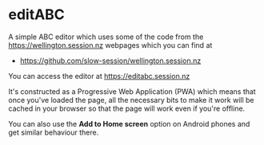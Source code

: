 # editABC

A simple ABC editor which uses some of the code from the https://wellington.session.nz webpages which you can find at

* https://github.com/slow-session/wellington.session.nz

You can access the editor at https://editabc.session.nz

It's constructed as a Progressive Web Application (PWA) which means that once you've loaded the page, all the necessary bits to make it work will be cached in your browser so that the page will work even if you're offline.

You can also use the <b>Add to Home screen</b> option on Android phones and get similar behaviour there.

